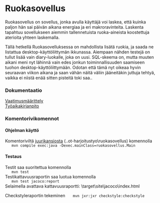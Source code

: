 # Ruokasovellus
Ruokasovellus on sovellus, jonka avulla käyttäjä voi laskea, että kuinka paljon hän sai päivän
 aikana energiaa ja eri makroravinteita. Laskenta tapahtuu sovellukseen 
aiemmin tallennetuista ruoka-aineista koostettuja aterioita yhteen laskemalla.  
  
Tällä hetkellä Ruokasovelluksessa on mahdollista lisätä ruokia, ja saada ne listattua desktop-käyttöliittymän ikkunassa.
Aiempaan nähden testejä on tullut lisää vain diary-luokalle, joka on uusi. SQL-skeema on, mutta muuten aikani meni nyt
lähinnä vain edes jonkun toiminnallisuuden saamiseen tuohon desktop-käyttöliittymään. Odotan että tämä nyt oikeaa hyvin seuraavan
 viikon aikana ja saan vähän näitä väliin jääneitäkin juttuja tehtyä,
 vaikka ei niistä enää sitten pisteitä toki saa..    
  
### Dokumentaatio

[Vaatimusmäärittely](https://github.com/ansketom/ot-harjoitustyo/blob/master/Dokumentointi/vaatimusmaarittely.md)  
[Työaikakirjanpito](https://github.com/ansketom/ot-harjoitustyo/blob/master/Dokumentointi/tyoaikakirjanpito.md)  






### Komentorivikomennot

#### Ohjelman käyttö
Komentoriviltä [juurikansiosta](https://github.com/ansketom/ot-harjoitustyo/tree/master/ruokasovellus)
(..ot-harjoitustyo\ruokasovellus) komennolla  
```    mvn compile exec:java -Dexec.mainClass=ruokasovellus.Main    ```  

#### Testaus
Testit saa suoritettua komennolla  
```    mvn test    ```  
Testikattavuusraportin saa luotua komennolla  
```    mvn test jacoco:report    ```  
Selaimella avattava kattavuusraportti: \target\site\jacoco\index.html  
  
Checkstyleraportin tekeminen 
```    mvn jxr:jxr checkstyle:checkstyle    ```




